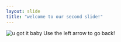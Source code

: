 ```yaml
---
layout: slide
title: "welcome to our second slide!"
---
```

![u got it baby](https://www.einerd.com.br/wp-content/uploads/2020/01/ash-pokemon-e1580132488300-890x464.jpeg) 
Use the left arrow to go back!

